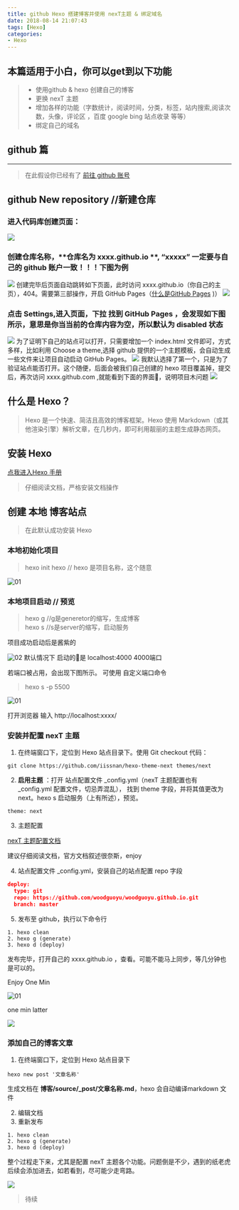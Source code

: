 ```yaml
---
title: github Hexo 搭建博客并使用 nexT主题 & 绑定域名
date: 2018-08-14 21:07:43
tags: [Hexo]
categories: 
- Hexo 
---
```

本篇适用于小白，你可以get到以下功能
---
> - 使用github & hexo 创建自己的博客
> - 更换 nexT 主题
> - 增加各样的功能（字数统计，阅读时间，分类，标签，站内搜索,阅读次数，头像，评论区 ，百度 google bing 站点收录 等等）
> - 绑定自己的域名
## github 篇
---
>在此假设你已经有了 [ <icon class='iconfont gy-github-fill'></icon> 前往 github 账号](https://github.com/) 

## github New repository //新建仓库
### 进入代码库创建页面：
![](http://pdm19dogd.bkt.clouddn.com/%E5%B1%8F%E5%B9%95%E5%BF%AB%E7%85%A7%202018-08-18%20%E4%B8%8B%E5%8D%889.45.20.png)
### 创建仓库名称，**仓库名为 xxxx.github.io **, “xxxxx” 一定要与自己的 github 账户一致！！！下图为例
![](http://pdm19dogd.bkt.clouddn.com/%E5%B1%8F%E5%B9%95%E5%BF%AB%E7%85%A7%202018-08-18%20%E4%B8%8B%E5%8D%8810.34.39.png)
创建完毕后页面自动跳转如下页面，此时访问 xxxx.github.io（你自己的主页），404。需要第三部操作，开启 GitHub Pages（[什么是GitHub Pages](https://help.github.com/articles/what-is-github-pages/) )）
![](http://pdm19dogd.bkt.clouddn.com/%E5%B1%8F%E5%B9%95%E5%BF%AB%E7%85%A7%202018-08-18%20%E4%B8%8B%E5%8D%8810.05.41.png)
### 点击 Settings,进入页面，下拉 找到 GitHub Pages ，会发现如下图所示，意思是你当当前的仓库内容为空，所以默认为 disabled 状态
![](http://pdm19dogd.bkt.clouddn.com/%E5%B1%8F%E5%B9%95%E5%BF%AB%E7%85%A7%202018-08-18%20%E4%B8%8B%E5%8D%8810.35.08.png)
为了证明下自己的站点可以打开，只需要增加一个 index.html 文件即可，方式多样，比如利用 Choose a theme,选择 github 提供的一个主题模板，会自动生成一些文件来让项目自动启动 GitHub Pages。
![](http://pdm19dogd.bkt.clouddn.com/%E5%B1%8F%E5%B9%95%E5%BF%AB%E7%85%A7%202018-08-18%20%E4%B8%8B%E5%8D%8810.35.23.png)
我默认选择了第一个，只是为了验证站点能否打开。这个随便，后面会被我们自己创建的 hexo 项目覆盖掉，提交后，再次访问 xxxx.github.com ,就能看到下面的界面，说明项目木问题
![](http://pdm19dogd.bkt.clouddn.com/%E5%B1%8F%E5%B9%95%E5%BF%AB%E7%85%A7%202018-08-18%20%E4%B8%8B%E5%8D%8810.37.11.png)

## 什么是 Hexo？

>Hexo 是一个快速、简洁且高效的博客框架。Hexo 使用 Markdown（或其他渲染引擎）解析文章，在几秒内，即可利用靓丽的主题生成静态网页。
## 安装 Hexo
<icon class='iconfont gy-tuding'></icon>[点我进入Hexo 手册](https://hexo.io/zh-cn/docs/)
>仔细阅读文档，严格安装文档操作
## 创建 **本地** 博客站点
>在此默认成功安装 Hexo

### 本地初始化项目
>hexo init  hexo  // hexo 是项目名称，这个随意 

 ![01](http://pdm19dogd.bkt.clouddn.com/%E5%B1%8F%E5%B9%95%E5%BF%AB%E7%85%A7%202018-08-17%20%E4%B8%8B%E5%8D%8811.01.47.png)
### 本地项目启动 // 预览
>hexo g  //g是generetor的缩写，生成博客<br>
>hexo s  //s是server的缩写，启动服务

项目成功启动后是酱紫的

 ![02](http://pdm19dogd.bkt.clouddn.com/%E5%B1%8F%E5%B9%95%E5%BF%AB%E7%85%A7%202018-08-17%20%E4%B8%8B%E5%8D%8811.14.50.png)
 默认情况下 启动的是 localhost:4000     4000端口
 
 若端口被占用，会出现下图所示。 可使用 自定义端口命令
 >hexo s -p 5500

 ![01](http://pdm19dogd.bkt.clouddn.com/%E5%B1%8F%E5%B9%95%E5%BF%AB%E7%85%A7%202018-08-17%20%E4%B8%8B%E5%8D%8811.10.54.png)

打开浏览器 输入 http://localhost:xxxx/  
### 安装并配置 nexT 主题
1.  在终端窗口下，定位到 Hexo 站点目录下。使用 Git checkout 代码：
```
git clone https://github.com/iissnan/hexo-theme-next themes/next
```
2. **启用主题** ：打开 站点配置文件 _config.yml（nexT 主题配置也有 _config.yml 配置文件，切忌弄混乱）， 找到 theme 字段，并将其值更改为 next。hexo s 启动服务（上有所述），预览。
```
theme: next
```
3. 主题配置

[nexT 主题配置文档](http://theme-next.iissnan.com/getting-started.html)

建议仔细阅读文档，官方文档叙述很奈斯，enjoy

4. 站点配置文件 _config.yml，安装自己的站点配置 repo 字段
```json
deploy:
  type: git
  repo: https://github.com/woodguoyu/woodguoyu.github.io.git
  branch: master
```
5. 发布至 github，执行以下命令行
``` 
1. hexo clean
2. hexo g (generate)
3. hexo d (deploy)
```
发布完毕，打开自己的 xxxx.github.io ，查看。可能不能马上同步，等几分钟也是可以的。



Enjoy One Min 

 ![01](http://pdm19dogd.bkt.clouddn.com/818D4A76FDD69E3C5B08EECAF605232D.gif)

one min latter

 ![](http://pdm19dogd.bkt.clouddn.com/E9E57D902747D46CEBD4A0877139C676)

### 添加自己的博客文章
1. 在终端窗口下，定位到 Hexo 站点目录下
```
hexo new post '文章名称'
```
生成文档在  **博客/source/_post/文章名称.md**，hexo 会自动编译markdown 文件

2. 编辑文档
3. 重新发布
``` 
1. hexo clean
2. hexo g (generate)
3. hexo d (deploy)
```

整个过程走下来，尤其是配置 nexT 主题各个功能。问题倒是不少，遇到的纸老虎后续会添加进去，如若看到，尽可能少走弯路。

 ![](http://pdm19dogd.bkt.clouddn.com/F1310DB9A6960654E4282F4C2A786AE6)













>待续

<link rel="stylesheet" href="https://at.alicdn.com/t/font_798158_wn4udd6bx9.css">